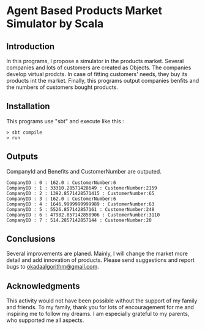 # Agent Based Products Market Simulator by Scala 

## Introduction
In this programs, I propose a simulator in the products market. Several companies and lots of customers are created as Objects. The companies develop virtual prodcts. In case of fitting customers' needs, they buy its products int the market.
Finally, this programs output companies benfits and the numbers of customers bought products.

## Installation
This programs use "sbt" and execute like this :  

```
> sbt compile 
> run
```
## Outputs
CompanyId and Benefits and CustomerNumber are outputed.  

```
CompanyID : 0 : 162.0 : CustomerNumber:6
CompanyID : 1 : 33310.28571428649 : CustomerNumber:2159
CompanyID : 2 : 1392.8571428571415 : CustomerNumber:65
CompanyID : 3 : 162.0 : CustomerNumber:6
CompanyID : 4 : 1646.9999999999989 : CustomerNumber:63
CompanyID : 5 : 5526.857142857161 : CustomerNumber:248
CompanyID : 6 : 47982.857142858906 : CustomerNumber:3110
CompanyID : 7 : 514.2857142857144 : CustomerNumber:20
```

## Conclusions
Several improvements are planed. Mainly, I will change the market more detail and add innovation of products. Please send suggestions and report bugs to okadaalgorithm@gmail.com.

## Acknowledgments  
This activity would not have been possible without the support of my family and friends. To my family, thank you for lots of encouragement for me and inspiring me to follow my dreams. I am especially grateful to my parents, who supported me all aspects.
